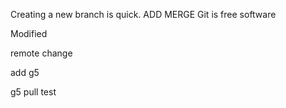 Creating a new branch is quick.
ADD MERGE
Git is free software

Modified

remote change

add g5

g5 pull test